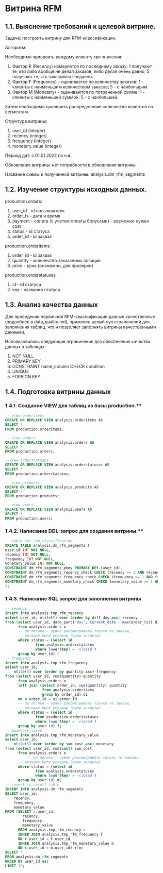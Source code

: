 # Витрина RFM

## 1.1. Выяснение требований к целевой витрине.

Задача: построить витрину для RFM-классификации.

Алгоритм:

Необходимо присвоить каждому клиенту три значения:

1. Фактор R (Recency) измеряется по последнему заказу: 1 получают те, кто либо вообще не делал заказов, либо делал очень давно; 5 получают те, кто заказывают недавно.
2. Фактор F (Frequency) - оценивается по количеству заказов: 1 - клиенты с наименьшим количеством заказов; 5 - с наибольшим.
3. Фактор M (Monetary) - оцениваются по потраченной сумме: 1 - клиенты с наименьшей суммой; 5 - с наибольшей.

Затем необходимо проверить распределение количества клиентов по сегментам.

Структура витрины:

1. user_id (integer)
2. recency (integer)
3. frequency (integer)
4. monetary_value (integer)

Период дат: c 01.01.2022 по н.в. 

Обновление витрины: нет потребности в обновлении витрины.

Название схемы и полученной витрины: analysis.dm_rfm_segments


## 1.2. Изучение структуры исходных данных.

production.orders:
1. user_id - id пользователя
2. order_ts - дата и время 
3. payment - оплата (с учетом оплаты бонусами) - возможно нужен cost
4. status - id статуса
5. order_id - id заказа

production.orderitems:
1. order_id - id заказа
2. quantity - количество заказанных позиций
3. price - цена (возможно, для проверки)

production.orderstatuses
1. id - id статуса
2. key - название статуса

## 1.3. Анализ качества данных

Для проведения первичной RFM-классификации данные качественные (подробнее в data_quality.md), 
применен целый пул ограничений для заполнения таблиц, что и позволяет заполнять витрины качественными данными.

Использовались следующие ограничения для обеспечения качества данных в таблицах:
1. NOT NULL
2. PRIMARY KEY
3. CONSTRAINT name_column CHECK condition
4. UNIQUE 
5. FOREIGN KEY


## 1.4. Подготовка витрины данных

### 1.4.1. Создание VIEW для таблиц из базы production.**

```SQL
-- view orderitems
CREATE OR REPLACE VIEW analysis.orderitems AS
SELECT * 
FROM production.orderitems;

-- view orders
CREATE OR REPLACE VIEW analysis.orders AS
SELECT * 
FROM production.orders;

--view orderstatuses
CREATE OR REPLACE VIEW analysis.orderstatuses AS
SELECT * 
FROM production.orderstatuses;

-- view products
CREATE OR REPLACE VIEW analysis.products AS
SELECT * 
FROM production.products;

-- view users
CREATE OR REPLACE VIEW analysis.users AS
SELECT * 
FROM production.users;
```

### 1.4.2. Написание DDL-запрос для создания витрины.**

```SQL
-- table for rfm-classification
CREATE TABLE analysis.dm_rfm_segments (
user_id INT NOT NULL,
recency INT NOT NULL,
frequency INT NOT NULL,
monetary_value INT NOT NULL,
CONSTRAINT dm_rfm_segments_pkey PRIMARY KEY (user_id),
CONSTRAINT dm_rfm_segments_recency_check CHECK (recency >= 1 AND recency <= 5),
CONSTRAINT dm_rfm_segments_frequency_check CHECK (frequency >= 1 AND frequency <= 5),
CONSTRAINT dm_rfm_segments_monetary_check CHECK (monetary_value >= 1 AND monetary_value <= 5)
);
```

### 1.4.3. Написание SQL запрос для заполнения витрины

```SQL
-- recency
insert into analysis.tmp_rfm_recency 
select user_id, ntile(5) over (order by diff_day asc) recency
from (select user_id, date_part('day', current_date - max(order_ts)) diff_day
	  from analysis.orders o
	  -- по логике - нужно рассматривать только те заказы, 
	  -- которые были успешны (были закрыты)
	  where status = (select id 
			  from analysis.orderstatuses 
			  where lower(key) = 'closed')
	  group by user_id) r
-- frequency
insert into analysis.tmp_rfm_frequency
select user_id, 
	ntile(5) over (order by quantity asc) frequency
from (select user_id, sum(quantity) quantity
	  from analysis.orders o
	  left join (select order_id, sum(quantity) quantity
				 from analysis.orderitems
				 group by order_id) oi 
	  on o.order_id = oi.order_id
	  -- по логике - нужно рассматривать только те заказы, 
	  -- которые были успешны (были закрыты)
	  where status = (select id 
			  from production.orderstatuses 
			  where lower(key) = 'closed')
	  group by user_id) f;
-- monetary_value
insert into analysis.tmp_rfm_monetary_value
select user_id, 
	ntile(5) over (order by sum_cost asc) monetary
from (select user_id, sum(cost) sum_cost
	  from analysis.orders o
          -- по логике - нужно рассматривать только те заказы, 
	  -- которые были успешны (были закрыты)
	  where status = (select id 
			  from analysis.orderstatuses 
			  where lower(key) = 'closed')
	  group by user_id) m;
-- insert to result table 
INSERT INTO analysis.dm_rfm_segments
SELECT user_id,
	recency, 
	frequency,
	monetary_value
FROM (SELECT r.user_id, 
		recency, 
		frequency,
		monetary_value
      FROM analysis.tmp_rfm_recency r
      INNER JOIN analysis.tmp_rfm_frequency f
      ON r.user_id = f.user_id
      INNER JOIN analysis.tmp_rfm_monetary_value m
      ON r.user_id = m.user_id) rfm;
SELECT *
FROM analysis.dm_rfm_segments
ORDER BY user_id asc
LIMIT 10;
```



